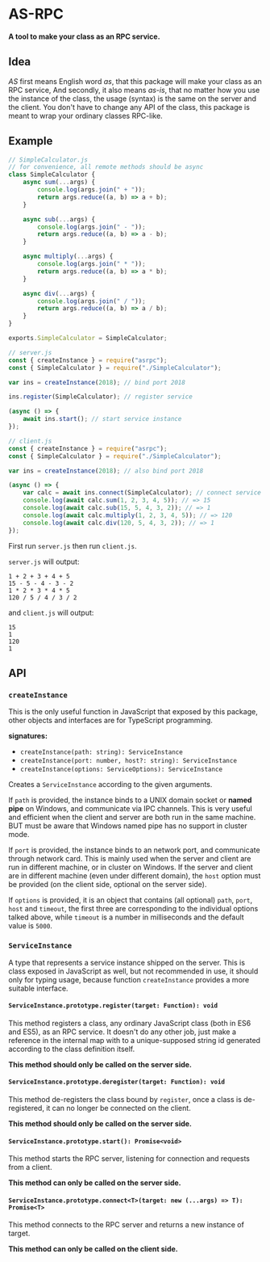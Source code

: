 # AS-RPC

**A tool to make your class as an RPC service.**

## Idea

*AS* first means English word *as*, that this package will make your class as an
RPC service, And secondly, it also means *as-is*, that no matter how you use the
instance of the class, the usage (syntax) is the same on the server and the 
client. You don't have to change any API of the class, this package is meant to 
wrap your ordinary classes RPC-like.

## Example

```javascript
// SimpleCalculator.js
// for convenience, all remote methods should be async
class SimpleCalculator {
    async sum(...args) {
        console.log(args.join(" + "));
        return args.reduce((a, b) => a + b);
    }

    async sub(...args) {
        console.log(args.join(" - "));
        return args.reduce((a, b) => a - b);
    }

    async multiply(...args) {
        console.log(args.join(" * "));
        return args.reduce((a, b) => a * b);
    }

    async div(...args) {
        console.log(args.join(" / "));
        return args.reduce((a, b) => a / b);
    }
}

exports.SimpleCalculator = SimpleCalculator;
```

```javascript
// server.js
const { createInstance } = require("asrpc");
const { SimpleCalculator } = require("./SimpleCalculator");

var ins = createInstance(2018); // bind port 2018

ins.register(SimpleCalculator); // register service

(async () => {
    await ins.start(); // start service instance
});
```

```javascript
// client.js
const { createInstance } = require("asrpc");
const { SimpleCalculator } = require("./SimpleCalculator");

var ins = createInstance(2018); // also bind port 2018

(async () => {
    var calc = await ins.connect(SimpleCalculator); // connect service
    console.log(await calc.sum(1, 2, 3, 4, 5)); // => 15
    console.log(await calc.sub(15, 5, 4, 3, 2)); // => 1
    console.log(await calc.multiply(1, 2, 3, 4, 5)); // => 120
    console.log(await calc.div(120, 5, 4, 3, 2)); // => 1
});
```

First run `server.js` then run `client.js`.

`server.js` will output:

```
1 + 2 + 3 + 4 + 5
15 - 5 - 4 - 3 - 2
1 * 2 * 3 * 4 * 5
120 / 5 / 4 / 3 / 2
```

and `client.js` will output:

```
15
1
120
1
```

## API

### `createInstance`

This is the only useful function in JavaScript that exposed by this package, 
other objects and interfaces are for TypeScript programming.

**signatures:**

- `createInstance(path: string): ServiceInstance`
- `createInstance(port: number, host?: string): ServiceInstance`
- `createInstance(options: ServiceOptions): ServiceInstance`

Creates a `ServiceInstance` according to the given arguments.

If `path` is provided, the instance binds to a UNIX domain socket or 
**named pipe** on Windows, and communicate via IPC channels. This is very useful
and efficient when the client and server are both run in the same machine. BUT 
must be aware that Windows named pipe has no support in cluster mode.

If `port` is provided, the instance binds to an network port, and communicate 
through network card. This is mainly used when the server and client are run in 
different machine, or in cluster on Windows. If the server and client are in 
different machine (even under different domain), the `host` option must be 
provided (on the client side, optional on the server side).

If `options` is provided, it is an object that contains (all optional) `path`, 
`port`, `host` and `timeout`, the first three are corresponding to the 
individual options talked above, while `timeout` is a number in milliseconds and
the default value is `5000`.

### `ServiceInstance`

A type that represents a service instance shipped on the server. This is class 
exposed in JavaScript as well, but not recommended in use, it should only for 
typing usage, because function `createInstance` provides a more suitable 
interface.

#### `ServiceInstance.prototype.register(target: Function): void`

This method registers a class, any ordinary JavaScript class (both in ES6 and 
ES5), as an RPC service. It doesn't do any other job, just make a reference in 
the internal map with to a unique-supposed string id generated according to the
class definition itself.

**This method should only be called on the server side.**

#### `ServiceInstance.prototype.deregister(target: Function): void`

This method de-registers the class bound by `register`, once a class is 
de-registered, it can no longer be connected on the client.

**This method should only be called on the server side.**

#### `ServiceInstance.prototype.start(): Promise<void>`

This method starts the RPC server, listening for connection and requests from 
a client.

**This method can only be called on the server side.**

#### `ServiceInstance.prototype.connect<T>(target: new (...args) => T): Promise<T>`

This method connects to the RPC server and returns a new instance of target.

**This method can only be called on the client side.**
